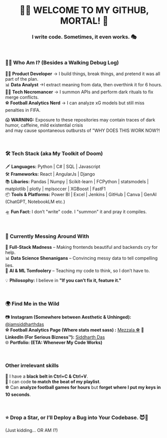 <!-- Enter at your own risk -->
<h1 align="center">👨‍💻 WELCOME TO MY GITHUB, MORTAL! 🚀</h1>
<h3 align="center">I write code. Sometimes, it even works. 🎭</h3>

<br/>

### 🤹‍♂️ **Who Am I? (Besides a Walking Debug Log)**  
🦸‍♂️ **Product Developer** → I build things, break things, and pretend it was all part of the plan.  
📊 **Data Analyst** →I extract meaning from data, then overthink it for 6 hours.  
🧙‍♂️ **Tech Necromancer** → I summon APIs and perform dark rituals to fix merge conflicts.  
⚽ **Football Analytics Nerd** → I can analyze xG models but still miss penalties in FIFA.  

😱 **WARNING:** Exposure to these repositories may contain traces of dark humor, caffeine, mild existential crisis <br/>
                and may cause spontaneous outbursts of "WHY DOES THIS WORK NOW?!

<br/>

### 🛠 **Tech Stack (aka My Toolkit of Doom)**  
🗡 **Languages:** Python | C# | SQL | Javascript  
🛠 **Frameworks:** React | AngularJs | Django <br/>
📚 **Libaries:** Pandas | Numpy | Scikit-learn | FCPython | statsmodels | matplotlib | plotly | mplsoccer | XGBoost | FastF1 <br/>
📦 **Tools & Platforms:** Power BI | Excel | Jenkins | GitHub | Canva | GenAI (ChatGPT, NotebookLM etc.) 

🛸 **Fun Fact:** I don’t "write" code. I "summon" it and pray it compiles.

<br/>

### 🚀 **Currently Messing Around With**  
🚀 **Full-Stack Madness** – Making frontends beautiful and backends cry for help.   
📊 **Data Science Shenanigans** – Convincing messy data to tell compelling lies.  
🧠 **AI & ML Tomfoolery** – Teaching my code to think, so I don’t have to.  
 
💡 **Philosophy:**  I believe in **"If you can’t fix it, feature it."**   

<br/>

### 🌍 **Find Me in the Wild**  
📷 **Instagram (Somewhere between Aesthetic & Unhinged):** [@iamsiddharthdas](https://twitter.com/)  
⚽ **Football Analytics Page (Where stats meet sass) :** [Mezzala ⚽](https://instagram.com/](https://www.instagram.com/mezzala._/))  
💼 **LinkedIn (For Serious Bizness™):** [Siddharth Das](https://linkedin.com/in/iamsiddharthdas)  
🌐 **Portfolio: (ETA: Whenever My Code Works)** 

<br/>

###  **Other irrelevant skills**  
  
🦄 I have a **black belt in Ctrl+C & Ctrl+V**.  
🎵 I can code **to match the beat of my playlist**. <br/>
⚽ Can **analyze football games for hours** but **forget where I put my keys in 10 seconds**.
   
<br/>

### ⭐ **Drop a Star, or I’ll Deploy a Bug into Your Codebase.** 😈🐞
(Just kidding… OR AM I?)  
